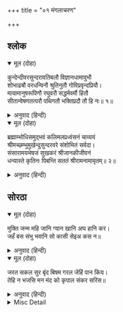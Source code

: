 +++
title = "०१ मंगलाचरण"

+++


## श्लोक


<details open><summary>मूल (दोहा)</summary>

कुन्देन्दीवरसुन्दरावतिबलौ विज्ञानधामावुभौ  
शोभाढॺौ वरधन्विनौ श्रुतिनुतौ गोविप्रवृन्दप्रियौ।  
मायामानुषरूपिणौ रघुवरौ सद्धर्मवर्मौ हितौ  
सीतान्वेषणतत्परौ पथिगतौ भक्तिप्रदौ तौ हि नः॥ १॥
</details>

<details><summary>अनुवाद (हिन्दी)</summary>

कुन्दपुष्प और नील कमलके समान सुन्दर गौर एवं श्यामवर्ण, अत्यन्त बलवान्, विज्ञानके धाम, शोभासम्पन्न, श्रेष्ठ धनुर्धर, वेदोंके द्वारा वन्दित, गौ एवं ब्राह्मणोंके समूहके प्रिय (अथवा प्रेमी), मायासे मनुष्यरूप धारण किये हुए, श्रेष्ठ धर्मके लिये कवचस्वरूप, सबके हितकारी, श्रीसीताजीकी खोजमें लगे हुए, पथिकरूप रघुकुलके श्रेष्ठ श्रीरामजी और श्रीलक्ष्मणजी दोनों भाई निश्चय ही हमें भक्तिप्रद हों॥ १॥
</details>

<details open><summary>मूल (दोहा)</summary>

ब्रह्माम्भोधिसमुद्भवं कलिमलप्रध्वंसनं चाव्ययं  
श्रीमच्छम्भुमुखेन्दुसुन्दरवरे संशोभितं सर्वदा।  
संसारामयभेषजं सुखकरं श्रीजानकीजीवनं  
धन्यास्ते कृतिनः पिबन्ति सततं श्रीरामनामामृतम्॥ २॥
</details>

<details><summary>अनुवाद (हिन्दी)</summary>

वे सुकृती (पुण्यात्मा पुरुष) धन्य हैं जो वेदरूपी समुद्र (के मथने) से उत्पन्न हुए कलियुगके मलको सर्वथा नष्ट कर देनेवाले, अविनाशी, भगवान् श्रीशम्भुके सुन्दर एवं श्रेष्ठ मुखरूपी चन्द्रमामें सदा शोभायमान, जन्म-मरणरूपी रोगके औषध, सबको सुख देनेवाले और श्रीजानकीजीके जीवनस्वरूप श्रीरामनामरूपी अमृतका निरन्तर पान करते रहते हैं॥ २॥
</details>

## सोरठा


<details open><summary>मूल (दोहा)</summary>

मुक्ति जन्म महि जानि ग्यान खानि अघ हानि कर।  
जहँ बस संभु भवानि सो कासी सेइअ कस न॥
</details>

<details><summary>अनुवाद (हिन्दी)</summary>

जहाँ श्रीशिव-पार्वती बसते हैं, उस काशीको मुक्तिकी जन्मभूमि, ज्ञानकी खान और पापोंका नाश करनेवाली जानकर उसका सेवन क्यों न किया जाय?
</details>

<details open><summary>मूल (दोहा)</summary>

जरत सकल सुर बृंद बिषम गरल जेहिं पान किय।  
तेहि न भजसि मन मंद को कृपाल संकर सरिस॥
</details>

<details><summary>अनुवाद (हिन्दी)</summary>

जिस भीषण हलाहल विषसे सब देवतागण जल रहे थे उसको जिन्होंने स्वयं पान कर लिया, रे मन्द मन! तू उन शङ्करजीको क्यों नहीं भजता? उनके समान कृपालु (और) कौन है?
</details>

<details><summary>Misc Detail</summary>


</details>
